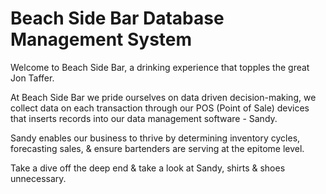 # Beach Side Bar Database Management System

Welcome to Beach Side Bar, a drinking experience that topples the great Jon Taffer.

At Beach Side Bar we pride ourselves on data driven decision-making, we collect data on each transaction through our POS (Point of Sale) devices that inserts records into our data management software - Sandy. 

Sandy enables our business to thrive by determining inventory cycles, forecasting sales, & ensure bartenders are serving at the epitome level.

Take a dive off the deep end & take a look at Sandy, shirts & shoes unnecessary.
